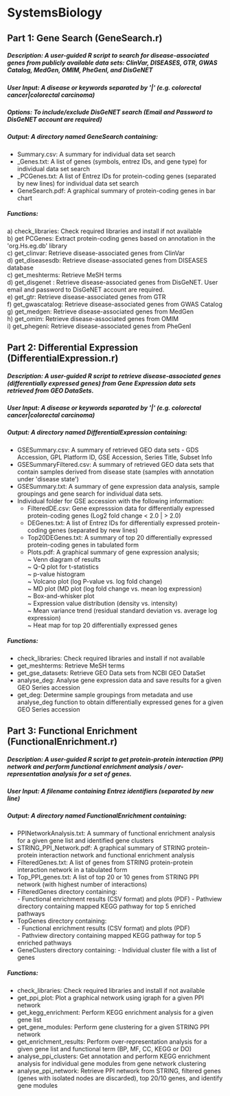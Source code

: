 # SystemsBiology

## Part 1: Gene Search (GeneSearch.r)  
##### Description: A user-guided R script to search for disease-associated genes from publicly available data sets: ClinVar, DISEASES, GTR, GWAS Catalog, MedGen, OMIM, PheGenI, and DisGeNET  
##### User Input: A disease or keywords separated by '|' (e.g. colorectal cancer|colorectal carcinoma)  
##### Options: To include/exclude DisGeNET search (Email and Password to DisGeNET account are required)  
##### Output: A directory named GeneSearch containing:   
  - <Dataset>Summary.csv: A summary for individual data set search  
  - <Dataset>_Genes.txt: A list of genes (symbols, entrez IDs, and gene type) for individual data set search  
  - <Dataset>_PCGenes.txt: A list of Entrez IDs for protein-coding genes (separated by new lines) for individual data set search   
  - GeneSearch.pdf: A graphical summary of protein-coding genes in bar chart  
##### Functions:   
  a) check_libraries: Check required libraries and install if not available   
  b) get PCGenes: Extract protein-coding genes based on annotation in the 'org.Hs.eg.db' library   
  c) get_clinvar: Retrieve disease-associated genes from ClinVar  
  d) get_diseasesdb: Retrieve disease-associated genes from DISEASES database    
  c) get_meshterms: Retrieve MeSH terms    
  d) get_disgenet : Retrieve disease-associated genes from DisGeNET. User email and password to DisGeNET account are required.   
  e) get_gtr: Retrieve disease-associated genes from GTR    
  f) get_gwascatalog: Retrieve disease-associated genes from GWAS Catalog    
  g) get_medgen: Retrieve disease-associated genes from MedGen    
  h) get_omim: Retrieve disease-associated genes from OMIM    
  i) get_phegeni: Retrieve disease-associated genes from PheGenI    
  
## Part 2: Differential Expression (DifferentialExpression.r)  
##### Description: A user-guided R script to retrieve disease-associated genes (differentially expressed genes) from Gene Expression data sets retrieved from GEO DataSets.  
##### User Input: A disease or keywords separated by '|' (e.g. colorectal cancer|colorectal carcinoma)  
##### Output: A directory named DifferentialExpression containing:  
  - GSESummary.csv: A summary of retrieved GEO data sets - GDS Accession, GPL Platform ID, GSE Accession, Series Title, Subset Info  
  - GSESummaryFiltered.csv: A summary of retrieved GEO data sets that contain samples derived from disease state (samples with annotation under 'disease state')  
  - GSESummary.txt: A summary of gene expression data analysis, sample groupings and gene search for individual data sets.  
  - Individual folder for GSE accession with the following information:  
      - FilteredDE.csv: Gene expresssion data for differentially expressed protein-coding genes (Log2 fold change < 2.0 | > 2.0)  
      - DEGenes.txt: A list of Entrez IDs for differentially expressed protein-coding genes (separated by new lines)  
      - Top20DEGenes.txt: A summary of top 20 differentially expressed protein-coding genes in tabulated form  
      - Plots.pdf: A graphical summary of gene expression analysis;  
          ~ Venn diagram of results  
          ~ Q-Q plot for t-statistics  
          ~ p-value histogram  
          ~ Volcano plot (log P-value vs. log fold change)  
          ~ MD plot (MD plot (log fold change vs. mean log expression)  
          ~ Box-and-whisker plot  
          ~ Expression value distribution (density vs. intensity)  
          ~ Mean variance trend (residual standard deviation vs. average log expression)  
          ~ Heat map for top 20 differentially expressed genes  
  ##### Functions:  
   - check_libraries: Check required libraries and install if not available  
   - get_meshterms: Retrieve MeSH terms  
   - get_gse_datasets: Retrieve GEO Data sets from NCBI GEO DataSet  
   - analyse_deg: Analyse gene expression data and save results for a given GEO Series accession  
   - get_deg: Determine sample groupings from metadata and use analyse_deg function to obtain differentially expressed genes for a given GEO Series accession     
      
## Part 3: Functional Enrichment (FunctionalEnrichment.r)  
##### Description: A user-guided R script to get protein-protein interaction (PPI) network and perform functional enrichment analysis / over-representation analysis for a set of genes.  
##### User Input: A filename containing Entrez identifiers (separated by new line)  
##### Output: A directory named FunctionalEnrichment containing:  
  - PPINetworkAnalysis.txt: A summary of functional enrichment analysis for a given gene list and identified gene clusters  
  - STRING_PPI_Network.pdf: A graphical summary of STRING protein-protein interaction network and functional enrichment analysis 
  - FilteredGenes.txt: A list of genes from STRING protein-protein interaction network in a tabulated form  
  - Top_PPI_genes.txt: A list of top 20 or 10 genes from STRING PPI network (with highest number of interactions)
  - FilteredGenes directory containing:  
        - Functional enrichment results (CSV format) and plots (PDF)
        - Pathview directory containing mapped KEGG pathway for top 5 enriched pathways
  - TopGenes directory containing:  
        - Functional enrichment results (CSV format) and plots (PDF)  
        - Pathview directory containing mapped KEGG pathway for top 5 enriched pathways  
  - GeneClusters directory containing:
        - Individual cluster file with a list of genes
  ##### Functions:  
   - check_libraries: Check required libraries and install if not available  
   - get_ppi_plot: Plot a graphical network using igraph for a given PPI network    
   - get_kegg_enrichment: Perform KEGG enrichment analysis for a given gene list     
   - get_gene_modules: Perform gene clustering for a given STRING PPI network  
   - get_enrichment_results: Perform over-representation analysis for a given gene list and functional term (BP, MF, CC, KEGG or DO)  
   - analyse_ppi_clusters: Get annotation and perform KEGG enrichment analysis for individual gene modules from gene network clustering  
   - analyse_ppi_network: Retrieve PPI network from STRING, filtered genes (genes with isolated nodes are discarded), top 20/10 genes, and identify gene modules   
